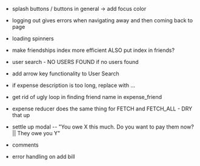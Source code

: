 - splash buttons / buttons in general -> add focus color
- logging out gives errors when navigating away and then coming back to page
- loading spinners
- make friendships index more efficient ALSO put index in friends?
- user search - NO USERS FOUND if no users found
- add arrow key functionality to User Search
- if expense description is too long, replace with ...
- get rid of ugly loop in finding friend name in expense_friend
- expense reducer does the same thing for FETCH and FETCH_ALL - DRY that up
- settle up modal -- "You owe X this much. Do you want to pay them now? || They owe you Y"

- comments
- error handling on add bill
